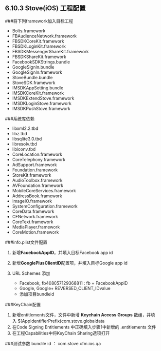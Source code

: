 ## 6.10.3 Stove(iOS) 工程配置

###将下列framework加入目标工程
+ Bolts.framework
+ FBAudienceNetwork.framework
+ FBSDKCoreKit.framework
+ FBSDKLoginKit.framework
+ FBSDKMessengerShareKit.framework
+ FBSDKShareKit.framework
+ FacebookSDKStrings.bundle
+ GoogleSignIn.bundle
+ GoogleSignIn.framework
+ StoveBundle.bundle
+ StoveSDK.framework
+ IMSDKAppSetting.bundle
+ IMSDKCoreKit.framework
+ IMSDKExtendStove.framework
+ IMSDKLoginStove.framework
+ IMSDKPushStove.framework

###系统库依赖
+ libxml2.2.tbd
+ libz.tbd
+ libsqlite3.0.tbd
+ libresolv.tbd
+ libiconv.tbd
+ CoreLocation.framework
+ CoreTelephony.framework
+ AdSupport.framework
+ Foundation.framework
+ StoreKit.framework
+ AudioToolbox.framework
+ AVFoundation.framework
+ MobileCoreServices.framework
+ AddressBook.framework
+ ImageIO.framework
+ SystemConfiguration.framework
+ CoreData.framework
+ CFNetwork.framework
+ CoreText.framework
+ MediaPlayer.framework
+ CoreMotion.framework

###info.plist文件配置

1. 新增**FacebookAppID**，并填入目标Facebook app id
2. 新增**GooglePlusClientID**配置项，并填入目标Google app id
3.  URL Schemes 添加
  
    + Facebook, fb408057129368811 :  fb + FacebookAppID 
    + Google,  Google+ REVERSED_CLIENT_IDvalue 
    + 添加项目bundleid

###KeyChain配置
1. 新增entitlements文件，文件中新增 **Keychain Access Groups** 数组，并填入 $(AppIdentifierPrefix)com.stove.globaldata 
2. 在Code Signing Entitlements 中正确填入步骤1中新增的 .entitlements 文件
3. 在工程Capabilities中将KeyChain Sharing选项打开

###测试参数
bundile id ： com.stove.cfm.ios.qa